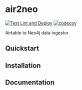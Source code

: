 # air2neo
[![Test Lint and Deploy](https://github.com/bilbyai/air2neo/actions/workflows/test_lint_deploy.yml/badge.svg)](https://github.com/bilbyai/air2neo/actions/workflows/test_lint_deploy.yml)
[![codecov](https://codecov.io/gh/bilbyai/air2neo/branch/main/graph/badge.svg?token=EQW6XHZSXS)](https://codecov.io/gh/bilbyai/air2neo)

Airtable to Neo4j data ingestor


## Quickstart



## Installation

## Documentation
